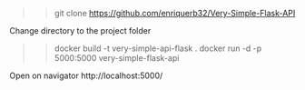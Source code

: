 >> git clone https://github.com/enriquerb32/Very-Simple-Flask-API

Change directory to the project folder

>> docker build -t very-simple-api-flask .
>> docker run -d -p 5000:5000 very-simple-flask-api

Open on navigator http://localhost:5000/
